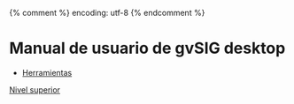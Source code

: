 {% comment %} encoding: utf-8 {% endcomment %}

# Manual de usuario de gvSIG desktop

* [Herramientas](herramientas/index.md)

[Nivel superior](../index.md)

